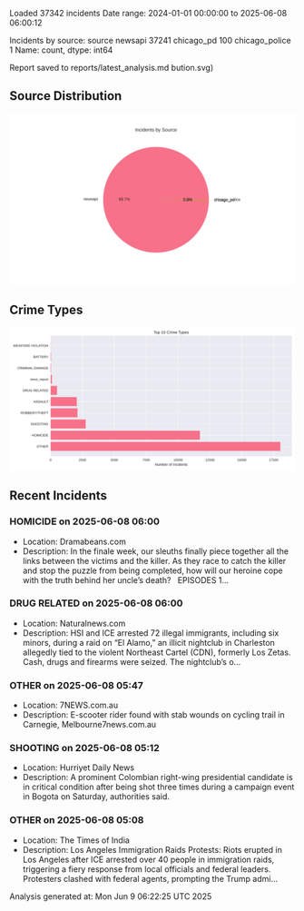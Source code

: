 
Loaded 37342 incidents
Date range: 2024-01-01 00:00:00 to 2025-06-08 06:00:12

Incidents by source:
source
newsapi           37241
chicago_pd          100
chicago_police        1
Name: count, dtype: int64

Report saved to reports/latest_analysis.md
bution.svg)

## Source Distribution
![Source Distribution](images/source_distribution.svg)

## Crime Types
![Crime Types](images/crime_types.svg)

## Recent Incidents

### HOMICIDE on 2025-06-08 06:00
- Location: Dramabeans.com
- Description: In the finale week, our sleuths finally piece together all the links between the victims and the killer. As they race to catch the killer and stop the puzzle from being completed, how will our heroine cope with the truth behind her uncle’s death?   EPISODES 1…


### DRUG RELATED on 2025-06-08 06:00
- Location: Naturalnews.com
- Description: HSI and ICE arrested 72 illegal immigrants, including six minors, during a raid on “El Alamo,” an illicit nightclub in Charleston allegedly tied to the violent Northeast Cartel (CDN), formerly Los Zetas. Cash, drugs and firearms were seized. The nightclub’s o…


### OTHER on 2025-06-08 05:47
- Location: 7NEWS.com.au
- Description: E-scooter rider found with stab wounds on cycling trail in Carnegie, Melbourne7news.com.au


### SHOOTING on 2025-06-08 05:12
- Location: Hurriyet Daily News
- Description: A prominent Colombian right-wing presidential candidate is in critical condition after being shot three times during a campaign event in Bogota on Saturday, authorities said.


### OTHER on 2025-06-08 05:08
- Location: The Times of India
- Description: Los Angeles Immigration Raids Protests: Riots erupted in Los Angeles after ICE arrested over 40 people in immigration raids, triggering a fiery response from local officials and federal leaders. Protesters clashed with federal agents, prompting the Trump admi…

Analysis generated at: Mon Jun  9 06:22:25 UTC 2025
